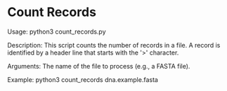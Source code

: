 # Count Records
Usage: python3 count_records.py <filename>

Description:
This script counts the number of records in a file. 
A record is identified by a header line that starts with the '>' character.

Arguments:
<filename>  The name of the file to process (e.g., a FASTA file).

Example:
python3 count_records dna.example.fasta
